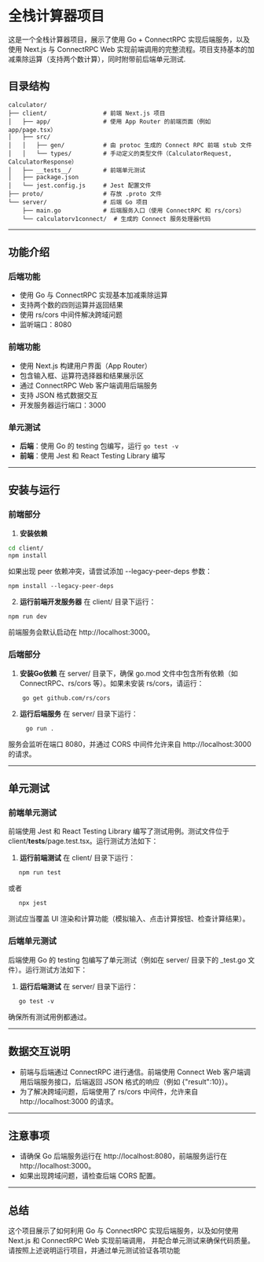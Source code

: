 # 全栈计算器项目

这是一个全栈计算器项目，展示了使用 Go + ConnectRPC 实现后端服务，以及使用 Next.js 与 ConnectRPC Web 实现前端调用的完整流程。项目支持基本的加减乘除运算（支持两个数计算），同时附带前后端单元测试.

## 目录结构

```plaintext
calculator/
├── client/                # 前端 Next.js 项目
│   ├── app/               # 使用 App Router 的前端页面（例如 app/page.tsx）
│   ├── src/
│   │   ├── gen/           # 由 protoc 生成的 Connect RPC 前端 stub 文件
│   │   └── types/         # 手动定义的类型文件（CalculatorRequest, CalculatorResponse）
│   ├── __tests__/         # 前端单元测试
│   ├── package.json
│   └── jest.config.js     # Jest 配置文件
├── proto/                 # 存放 .proto 文件
└── server/                # 后端 Go 项目
    ├── main.go            # 后端服务入口（使用 ConnectRPC 和 rs/cors）
    └── calculatorv1connect/  # 生成的 Connect 服务处理器代码
```

---

## 功能介绍

### 后端功能
- 使用 Go 与 ConnectRPC 实现基本加减乘除运算
- 支持两个数的四则运算并返回结果
- 使用 rs/cors 中间件解决跨域问题
- 监听端口：8080

### 前端功能
- 使用 Next.js 构建用户界面（App Router）
- 包含输入框、运算符选择器和结果展示区
- 通过 ConnectRPC Web 客户端调用后端服务
- 支持 JSON 格式数据交互
- 开发服务器运行端口：3000

### 单元测试
- **后端**：使用 Go 的 testing 包编写，运行 `go test -v`
- **前端**：使用 Jest 和 React Testing Library 编写

---

## 安装与运行

### 前端部分

1. **安装依赖**
```bash
cd client/
npm install
```
 如果出现 peer 依赖冲突，请尝试添加 --legacy-peer-deps 参数：
```
npm install --legacy-peer-deps
```
2. **运行前端开发服务器**
 在 client/ 目录下运行：
```
npm run dev
```
 前端服务会默认启动在 http://localhost:3000。

 ### 后端部分

 1. **安装Go依赖**
    在 server/ 目录下，确保 go.mod 文件中包含所有依赖（如 ConnectRPC、rs/cors 等）。如果未安装 rs/cors，请运行：
```
    go get github.com/rs/cors
```
  2. **运行后端服务**
     在 server/ 目录下运行：
```
     go run .
```
服务会监听在端口 8080，并通过 CORS 中间件允许来自 http://localhost:3000 的请求。

---
## 单元测试

### 前端单元测试
前端使用 Jest 和 React Testing Library 编写了测试用例。测试文件位于 client/__tests__/page.test.tsx。运行测试方法如下：

1. **运行前端测试**
   在 client/ 目录下运行：
```
   npm run test
```
   或者
```
   npx jest
```
   测试应当覆盖 UI 渲染和计算功能（模拟输入、点击计算按钮、检查计算结果）。

### 后端单元测试
后端使用 Go 的 testing 包编写了单元测试（例如在 server/ 目录下的 _test.go 文件）。运行测试方法如下：

1. **运行后端测试**
   在 server/ 目录下运行：
```
   go test -v
```
   确保所有测试用例都通过。

---

## 数据交互说明
- 前端与后端通过 ConnectRPC 进行通信。前端使用 Connect Web 客户端调用后端服务接口，后端返回 JSON 格式的响应（例如 {"result":10}）。
- 为了解决跨域问题，后端使用了 rs/cors 中间件，允许来自 http://localhost:3000 的请求。

---

## 注意事项
- 请确保 Go 后端服务运行在 http://localhost:8080，前端服务运行在 http://localhost:3000。
- 如果出现跨域问题，请检查后端 CORS 配置。

---

## 总结
这个项目展示了如何利用 Go 与 ConnectRPC 实现后端服务，以及如何使用 Next.js 和 ConnectRPC Web 实现前端调用，
并配合单元测试来确保代码质量。请按照上述说明运行项目，并通过单元测试验证各项功能

